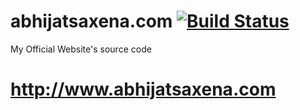 # abhijatsaxena.com [![Build Status](https://travis-ci.org/AbhijatSaxena/abhijatsaxena.com.svg?branch=master)](https://travis-ci.org/AbhijatSaxena/abhijatsaxena.com)
My Official Website's source code

# http://www.abhijatsaxena.com #